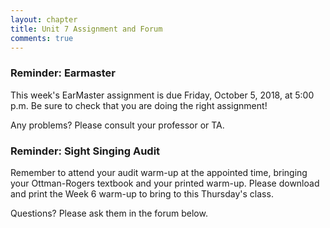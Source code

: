 ```yaml
---
layout: chapter
title: Unit 7 Assignment and Forum
comments: true
---
```


### Reminder: Earmaster 

This week's EarMaster assignment is due Friday, October 5, 2018, at 5:00 p.m. Be sure to check that you are doing the right assignment!

Any problems? Please consult your professor or TA.

### Reminder: Sight Singing Audit 

Remember to attend your audit warm-up at the appointed time, bringing your Ottman-Rogers textbook and your printed warm-up. Please download and print the Week 6 warm-up to bring to this Thursday's class.

Questions? Please ask them in the forum below.